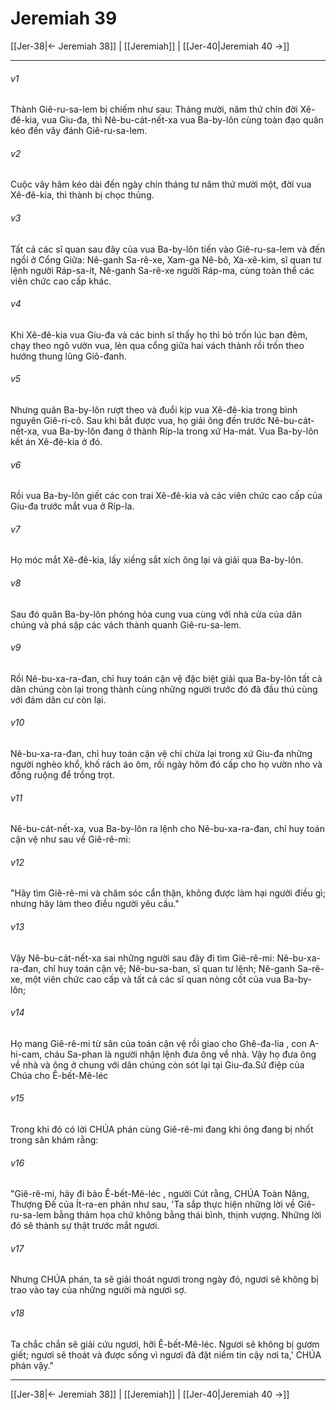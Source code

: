 # Jeremiah 39

[[Jer-38|← Jeremiah 38]] | [[Jeremiah]] | [[Jer-40|Jeremiah 40 →]]
***



###### v1 
Thành Giê-ru-sa-lem bị chiếm như sau: Tháng mười, năm thứ chín đời Xê-đê-kia, vua Giu-đa, thì Nê-bu-cát-nết-xa vua Ba-by-lôn cùng toàn đạo quân kéo đến vây đánh Giê-ru-sa-lem. 

###### v2 
Cuộc vây hãm kéo dài đến ngày chín tháng tư năm thứ mười một, đời vua Xê-đê-kia, thì thành bị chọc thủng. 

###### v3 
Tất cả các sĩ quan sau đây của vua Ba-by-lôn tiến vào Giê-ru-sa-lem và đến ngồi ở Cổng Giữa: Nê-ganh Sa-rê-xe, Xam-ga Nê-bô, Xa-xê-kim, sĩ quan tư lệnh người Ráp-sa-ít, Nê-ganh Sa-rê-xe người Ráp-ma, cùng toàn thể các viên chức cao cấp khác. 

###### v4 
Khi Xê-đê-kia vua Giu-đa và các binh sĩ thấy họ thì bỏ trốn lúc ban đêm, chạy theo ngõ vườn vua, lẻn qua cổng giữa hai vách thành rồi trốn theo hướng thung lũng Giô-đanh. 

###### v5 
Nhưng quân Ba-by-lôn rượt theo và đuổi kịp vua Xê-đê-kia trong bình nguyên Giê-ri-cô. Sau khi bắt được vua, họ giải ông đến trước Nê-bu-cát-nết-xa, vua Ba-by-lôn đang ở thành Ríp-la trong xứ Ha-mát. Vua Ba-by-lôn kết án Xê-đê-kia ở đó. 

###### v6 
Rồi vua Ba-by-lôn giết các con trai Xê-đê-kia và các viên chức cao cấp của Giu-đa trước mắt vua ở Ríp-la. 

###### v7 
Họ móc mắt Xê-đê-kia, lấy xiềng sắt xích ông lại và giải qua Ba-by-lôn. 

###### v8 
Sau đó quân Ba-by-lôn phóng hỏa cung vua cùng với nhà cửa của dân chúng và phá sập các vách thành quanh Giê-ru-sa-lem. 

###### v9 
Rồi Nê-bu-xa-ra-đan, chỉ huy toán cận vệ đặc biệt giải qua Ba-by-lôn tất cả dân chúng còn lại trong thành cùng những người trước đó đã đầu thú cùng với đám dân cư còn lại. 

###### v10 
Nê-bu-xa-ra-đan, chỉ huy toán cận vệ chỉ chừa lại trong xứ Giu-đa những người nghèo khổ, khố rách áo ôm, rồi ngày hôm đó cấp cho họ vườn nho và đồng ruộng để trồng trọt. 

###### v11 
Nê-bu-cát-nết-xa, vua Ba-by-lôn ra lệnh cho Nê-bu-xa-ra-đan, chỉ huy toán cận vệ như sau về Giê-rê-mi: 

###### v12 
"Hãy tìm Giê-rê-mi và chăm sóc cẩn thận, không được làm hại người điều gì; nhưng hãy làm theo điều người yêu cầu." 

###### v13 
Vậy Nê-bu-cát-nết-xa sai những người sau đây đi tìm Giê-rê-mi: Nê-bu-xa-ra-đan, chỉ huy toán cận vệ; Nê-bu-sa-ban, sĩ quan tư lệnh; Nê-ganh Sa-rê-xe, một viên chức cao cấp và tất cả các sĩ quan nòng cốt của vua Ba-by-lôn; 

###### v14 
Họ mang Giê-rê-mi từ sân của toán cận vệ rồi giao cho Ghê-đa-lia , con A-hi-cam, cháu Sa-phan là người nhận lệnh đưa ông về nhà. Vậy họ đưa ông về nhà và ông ở chung với dân chúng còn sót lại tại Giu-đa.Sứ điệp của Chúa cho Ê-bết-Mê-léc 

###### v15 
Trong khi đó có lời CHÚA phán cùng Giê-rê-mi đang khi ông đang bị nhốt trong sân khám rằng: 

###### v16 
"Giê-rê-mi, hãy đi bảo Ê-bết-Mê-léc , người Cút rằng, CHÚA Toàn Năng, Thượng Đế của Ít-ra-en phán như sau, 'Ta sắp thực hiện những lời về Giê-ru-sa-lem bằng thảm họa chứ không bằng thái bình, thịnh vượng. Những lời đó sẽ thành sự thật trước mắt ngươi. 

###### v17 
Nhưng CHÚA phán, ta sẽ giải thoát ngươi trong ngày đó, ngươi sẽ không bị trao vào tay của những người mà ngươi sợ. 

###### v18 
Ta chắc chắn sẽ giải cứu ngươi, hỡi Ê-bết-Mê-léc. Ngươi sẽ không bị gươm giết; ngươi sẽ thoát và được sống vì ngươi đã đặt niềm tin cậy nơi ta,' CHÚA phán vậy."

***
[[Jer-38|← Jeremiah 38]] | [[Jeremiah]] | [[Jer-40|Jeremiah 40 →]]
